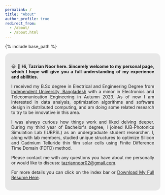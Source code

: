 ```yaml
---
permalink: /
title: "About"
author_profile: true
redirect_from: 
  - /about/
  - /about.html
---
```


{% include base_path %}

<div style="text-align: justify; background-color: rgba(211, 211, 211, 0.5); padding: 20px; border-radius: 15px;">
  <p> &#x1F600; &#x1F44B; <strong> Hi, Tazrian Noor here. Sincerely welcome to my personal page, which I hope will give you a full understanding of my experience and abilities. </strong></p>

  <p> I received my B.Sc degree in Electrical and Engineering Degree from <a href="https://http://www.eee.iub.edu.bd/">Independent University, Bangladesh</a> with a minor in Electronics and Telecomunication Engineering in Autumn 2023. As of now I am interested in data analysis, optimization algorithms and software design in distributed computing, and am doing some related research to try to be innovative in this area. </p>

  <p> I was always curious how things work and liked delving deeper. During my third year of Bachelor's degree, I joined IUB-Photonics Simulation Lab (IUBPSL) as an undergraduate student researcher. I, along with lab members, studied unique structures to optimize Silicon and Cadmium Telluride thin film solar cells using Finite Difference Time Domain (FDTD) method.</p> 

  <p> Please contact me with any questions you have about me personally or would like to discuss: <a href="tazriannoor02@gmail.com">tazriannoor02@gmail.com</a>. </p>
  
  <p> For more details you can click on the index bar or <a href="/files/Tazrian_Noor_CV.pdf">Download My Full Resume Here</a>.</p>